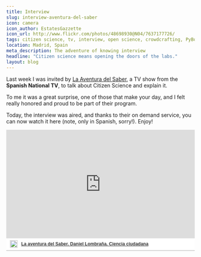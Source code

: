 ```yaml
---
title: Interview
slug: interview-aventura-del-saber
icon: camera
icon_author: EstatesGazzette
icon_url: http://www.flickr.com/photos/48698930@N04/7637177726/
tags: citizen science, tv, interview, open science, crowdcrafting, PyBossa
location: Madrid, Spain 
meta_description: The adventure of knowing interview
headline: "Citizen science means opening the doors of the labs."
layout: blog
---
```



Last week I was invited by [La Aventura del Saber](http://www.rtve.es/television/la-aventura-del-saber/), a TV show from the **Spanish National TV**, 
to talk about Citizen Science and explain it.

To me it was a great surprise, one of those that make your day, and I felt really honored and proud to be part of their program.

Today, the interview was aired, and thanks to their on demand service, you can now watch it here (note, only in Spanish, sorry!). Enjoy!

<!--more-->
<div  style="width:100%;padding-top:64%;position:relative;border-bottom:1px solid #aaa;display:inline-block;background:#eee;background:rgba(255,255,255,0.9);"  > <iframe frameborder="0" src="http://www.rtve.es/drmn/embed/video/2403790" name="La aventura del Saber. Daniel Lombraña. Ciencia ciudadana" scrolling="no"  style="width:100%;height:90%;position:absolute;left:0;top:0;overflow:hidden;"    > </iframe>	<div  style="position:absolute;bottom:0;left:0;font-family:arial,helvetica,sans-serif;font-size:12px;line-height:1.833;display:inline-block;padding:5px 0 5px 10px;"> <span style="float:left;margin-right:10px;"><img style="height:20px;width:auto;background: transparent;padding:0;margin:0;" src="http://img.irtve.es/css/rtve.commons/rtve.header.footer/i/logoRTVEes.png"></span>	<a style="color:#333;font-weight:bold;" title="La aventura del Saber. Daniel Lombraña. Ciencia ciudadana"href="http://www.rtve.es/alacarta/videos/la-aventura-del-saber/aventura-del-saber-daniel-lombrana-ciencia-ciudadana/2403790/"><strong>La aventura del Saber. Daniel Lombraña. Ciencia ciudadana</strong></a></div></div>


